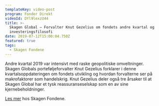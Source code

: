 ```yaml
---
templateKey: video-post
program: Fonder Direkt
videoId: DYl9lexzU44
title: >-
  Skagen Global – Forvalter Knut Gezelius om fondets andre kvartal og
  investeringsfilosofi
date: 2019-07-12T15:00:04.750Z
featured: true
tags:
  - Skagen Fondene
---
```

Andre kvartal 2019 var intensivt med raske geopolitiske omveltninger. Skagen Globals porteføljeforvalter Knut Gezelius forklarer i denne kvartalsoppdateringen om fondets utvikling og hvordan forvalterne ser på makrofaktorer som handelskrig. Knut Gezelius deler også tre årsaker til at Skagen Global har et tysk reassuranseselskap som en av sine kjernebeholdninger.

[Les mer](https://skagenfondene.no/) hos Skagen Fondene.
